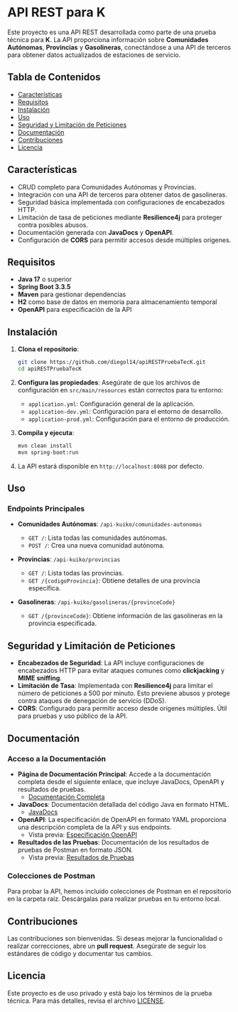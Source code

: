 
# API REST para K

Este proyecto es una API REST desarrollada como parte de una prueba técnica para **K**. La API proporciona información sobre **Comunidades Autónomas**, **Provincias** y **Gasolineras**, conectándose a una API de terceros para obtener datos actualizados de estaciones de servicio.

## Tabla de Contenidos

- [Características](#características)
- [Requisitos](#requisitos)
- [Instalación](#instalación)
- [Uso](#uso)
- [Seguridad y Limitación de Peticiones](#seguridad-y-limitación-de-peticiones)
- [Documentación](#documentación)
- [Contribuciones](#contribuciones)
- [Licencia](#licencia)

## Características

- CRUD completo para Comunidades Autónomas y Provincias.
- Integración con una API de terceros para obtener datos de gasolineras.
- Seguridad básica implementada con configuraciones de encabezados HTTP.
- Limitación de tasa de peticiones mediante **Resilience4j** para proteger contra posibles abusos.
- Documentación generada con **JavaDocs** y **OpenAPI**.
- Configuración de **CORS** para permitir accesos desde múltiples orígenes.

## Requisitos

- **Java 17** o superior
- **Spring Boot 3.3.5**
- **Maven** para gestionar dependencias
- **H2** como base de datos en memoria para almacenamiento temporal
- **OpenAPI** para especificación de la API

## Instalación

1. **Clona el repositorio**:
   ```bash
   git clone https://github.com/diegol14/apiRESTPruebaTecK.git
   cd apiRESTPruebaTecK
   ```

2. **Configura las propiedades**:
   Asegúrate de que los archivos de configuración en `src/main/resources` están correctos para tu entorno:
   - `application.yml`: Configuración general de la aplicación.
   - `application-dev.yml`: Configuración para el entorno de desarrollo.
   - `application-prod.yml`: Configuración para el entorno de producción.

3. **Compila y ejecuta**:
   ```bash
   mvn clean install
   mvn spring-boot:run
   ```

4. La API estará disponible en `http://localhost:8088` por defecto.

## Uso

### Endpoints Principales

- **Comunidades Autónomas**: `/api-kuiko/comunidades-autonomas`
  - `GET /`: Lista todas las comunidades autónomas.
  - `POST /`: Crea una nueva comunidad autónoma.

- **Provincias**: `/api-kuiko/provincias`
  - `GET /`: Lista todas las provincias.
  - `GET /{codigoProvincia}`: Obtiene detalles de una provincia específica.

- **Gasolineras**: `/api-kuiko/gasolineras/{provinceCode}`
  - `GET /{provinceCode}`: Obtiene información de las gasolineras en la provincia especificada.

## Seguridad y Limitación de Peticiones

- **Encabezados de Seguridad**: La API incluye configuraciones de encabezados HTTP para evitar ataques comunes como **clickjacking** y **MIME sniffing**.
- **Limitación de Tasa**: Implementada con **Resilience4j** para limitar el número de peticiones a 500 por minuto. Esto previene abusos y protege contra ataques de denegación de servicio (DDoS).
- **CORS**: Configurado para permitir acceso desde orígenes múltiples. Útil para pruebas y uso público de la API.

## Documentación

### Acceso a la Documentación

- **Página de Documentación Principal**: Accede a la documentación completa desde el siguiente enlace, que incluye JavaDocs, OpenAPI y resultados de pruebas. 
  - [Documentación Completa](https://diegol14.github.io/apiRESTPruebaTecK)
- **JavaDocs**: Documentación detallada del código Java en formato HTML. 
  - [JavaDocs](https://diegol14.github.io/apiRESTPruebaTecK/apidocs/index.html)
- **OpenAPI**: La especificación de OpenAPI en formato YAML proporciona una descripción completa de la API y sus endpoints.
  - Vista previa: [Especificación OpenAPI](https://diegol14.github.io/apiRESTPruebaTecK/openapi.html)
- **Resultados de las Pruebas**: Documentación de los resultados de pruebas de Postman en formato JSON.
  - Vista previa: [Resultados de Pruebas](https://diegol14.github.io/apiRESTPruebaTecK/test-results.html)

### Colecciones de Postman

Para probar la API, hemos incluido colecciones de Postman en el repositorio en la carpeta raíz. Descárgalas para realizar pruebas en tu entorno local.

## Contribuciones

Las contribuciones son bienvenidas. Si deseas mejorar la funcionalidad o realizar correcciones, abre un **pull request**. Asegúrate de seguir los estándares de código y documentar tus cambios.

## Licencia

Este proyecto es de uso privado y está bajo los términos de la prueba técnica. Para más detalles, revisa el archivo [LICENSE](LICENSE).
